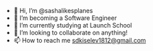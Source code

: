 - 👋 Hi, I’m @sashalikesplanes
- 👀 I’m becoming a Software Engineer
- 🌱 I’m currently studying at Launch School
- 💞️ I’m looking to collaborate on anything!
- 📫 How to reach me sdkiselev1812@gmail.com

<!---
sashalikesplanes/sashalikesplanes is a ✨ special ✨ repository because its `README.md` (this file) appears on your GitHub profile.
You can click the Preview link to take a look at your changes.
--->
